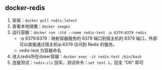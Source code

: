 ## docker-redis

1. 安装：`docker pull redis:latest`
2. 查看本地镜像：`docker images`
3. 运行容器：`docker run -itd --name redis-test -p 6379:6379 redis`
    - -p 6379:6379：映射容器服务的 6379 端口到宿主机的 6379 端口，外部可以直接通过宿主机ip:6379 访问到 Redis 的服务。
    - redis-test 为容器命名
5. 进入redis所在doker容器：`docker exec -it redis-test /bin/bash`
4. 连接测试：`redis-cli` 回车，测试命令：`set test 1`，回复 "OK" 即可
